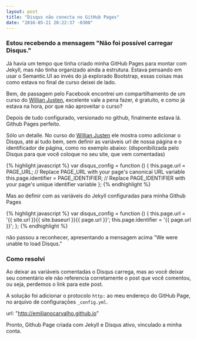 ```yaml
---
layout: post
title: "Disqus não conecta no GitHub Pages"
date: "2016-05-21 20:22:37 -0300"
---
```


### Estou recebendo a mensagem "Não foi possível carregar Disqus."

Já havia um tempo que tinha criado minha GitHub Pages para montar com Jekyll, mas não tinha organizado ainda a estrutura. Estava pensando em usar o Semantic.UI ao invés do já explorado Bootstrap, essas coisas mas como estava no final de curso deixei de lado.

Bem, de passagem pelo Facebook encontrei um compartilhamento de um curso do [Willian Justen][1], excelente vale a pena fazer, é gratuito, e como já estava na hora, por que não aproveitar o curso?

Depois de tudo configurado, versionado no github, finalmente estava lá. Github Pages perfeito.

Sólo un detalle. No curso do [Willian Justen][1] ele mostra como adicionar o Disqus, até aí tudo bem, sem definir as variáveis url de nossa página e o identificador de página, como no exemplo abaixo: (disponibilizada pelo Disqus para que você coloque no seu site, que vem comentadas)

{% highlight javascript %}
var disqus_config = function () {
  this.page.url = PAGE_URL; // Replace PAGE_URL with your page's canonical URL variable
  this.page.identifier = PAGE_IDENTIFIER; // Replace PAGE_IDENTIFIER with your page's unique identifier variable
};
{% endhighlight %}

Mas ao definir com as variáveis do Jekyll configuradas para minha Github Pages

{% highlight javascript %}
var disqus_config = function () {
  this.page.url = '{{ site.url }}{{ site.baseurl }}{{ page.url }}';
  this.page.identifier = '{{ page.url }}';
};
{% endhighlight %}

não passou a reconhecer, apresentando a mensagem acima "We were unable to load Disqus."

### Como resolví

Ao deixar as variáveis comentadas o Disqus carrega, mas ao você deixar seu comentário ele não referencia corretamente o post que você comentou, ou seja, perdemos o link para este post.

A solução foi adicionar o protocolo `http:` ao meu endereço do GitHub Page, no arquivo de configurações `_config.yml`.

url: "http://emilianocarvalho.github.io"

Pronto, Github Page criada com Jekyll e Disqus ativo, vinculado a minha conta.

[1]: http://willianjusten.teachable.com/courses/criando-sites-estaticos-com-jekyll "Willian Justen"
